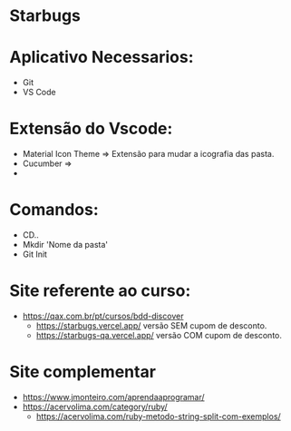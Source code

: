 # Starbugs
 
# Aplicativo Necessarios:
 - Git
 - VS Code
# Extensão do Vscode:
 - Material Icon Theme => Extensão para mudar a icografia das pasta.
 - Cucumber =>
 -
# Comandos:
 - CD..
 - Mkdir 'Nome da pasta'
 - Git Init
# Site referente ao curso:
 - https://qax.com.br/pt/cursos/bdd-discover
    - https://starbugs.vercel.app/ versão SEM cupom de desconto.
    - https://starbugs-qa.vercel.app/ versão COM cupom de desconto.
# Site complementar
 - https://www.jmonteiro.com/aprendaaprogramar/
 - https://acervolima.com/category/ruby/
    - https://acervolima.com/ruby-metodo-string-split-com-exemplos/
